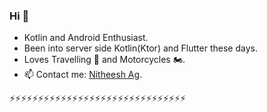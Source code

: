 ### Hi 👋

- Kotlin and Android Enthusiast.
- Been into server side Kotlin(Ktor) and Flutter these days.
- Loves Travelling 🌄 and Motorcycles 🏍️.
- 📫 Contact me: [Nitheesh Ag](https://imnstudios.com/#/nitheeshag).
 
 ⚡⚡⚡⚡⚡⚡⚡⚡⚡⚡⚡⚡⚡⚡⚡⚡⚡⚡⚡⚡⚡⚡⚡⚡⚡⚡⚡⚡⚡⚡⚡
